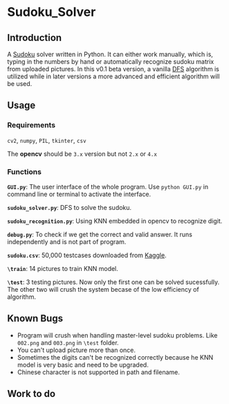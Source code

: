 # Sudoku_Solver

## Introduction

A [Sudoku](https://en.wikipedia.org/wiki/Sudoku) solver written in Python. It can either work manually, which is, typing in the numbers by hand or automatically recognize sudoku matrix from uploaded pictures. In this v0.1 beta version, a vanilla [DFS](https://en.wikipedia.org/wiki/Depth-first_search) algorithm is utilized while in later versions a more advanced and efficient algorithm will be used.

## Usage

### Requirements

`cv2`, `numpy`, `PIL`, `tkinter`, `csv`

The **opencv** should be `3.x` version but not `2.x` or `4.x` 

### Functions

**`GUI.py`**: The user interface of the whole program. Use `python GUI.py` in command line or terminal to activate the interface.

**`sudoku_solver.py`**: DFS to solve the sudoku.

**`sudoku_recognition.py`**: Using KNN embedded in opencv to recognize digit.

**`debug.py`**: To check if we get the correct and valid answer. It runs independently and is not part of program.

**`sudoku.csv`**: 50,000 testcases downloaded from [Kaggle](https://www.kaggle.com/bryanpark/sudoku). 

**`\train`**: 14 pictures to train KNN model.

**`\test`**: 3 testing pictures. Now only the first one can be solved sucessfully. The other two will crush the system becase of the low efficiency of algorithm.

## Known Bugs

- Program will crush when handling master-level sudoku problems. Like `002.png` and `003.png` in `\test` folder.
- You can't upload picture more than once.
- Sometimes the digits can't be recognized correctly because he KNN model is very basic and need to be upgraded.
- Chinese character is not supported in path and filename.



## Work to do

